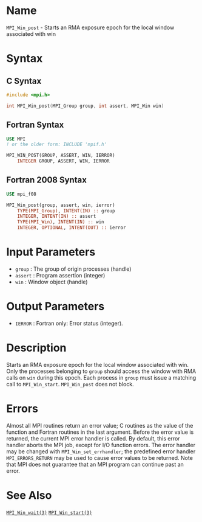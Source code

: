 # Name

`MPI_Win_post` - Starts an RMA exposure epoch for the local window
associated with win

# Syntax

## C Syntax

```c
#include <mpi.h>

int MPI_Win_post(MPI_Group group, int assert, MPI_Win win)
```

## Fortran Syntax

```fortran
USE MPI
! or the older form: INCLUDE 'mpif.h'

MPI_WIN_POST(GROUP, ASSERT, WIN, IERROR)
    INTEGER GROUP, ASSERT, WIN, IERROR
```

## Fortran 2008 Syntax

```fortran
USE mpi_f08

MPI_Win_post(group, assert, win, ierror)
    TYPE(MPI_Group), INTENT(IN) :: group
    INTEGER, INTENT(IN) :: assert
    TYPE(MPI_Win), INTENT(IN) :: win
    INTEGER, OPTIONAL, INTENT(OUT) :: ierror
```


# Input Parameters

* `group` : The group of origin processes (handle)
* `assert` : Program assertion (integer)
* `win` : Window object (handle)

# Output Parameters

* `IERROR` : Fortran only: Error status (integer).

# Description

Starts an RMA exposure epoch for the local window associated with win.
Only the processes belonging to `group` should access the window with
RMA calls on `win` during this epoch. Each process in `group` must issue
a matching call to `MPI_Win_start`. `MPI_Win_post` does not block.

# Errors

Almost all MPI routines return an error value; C routines as the value
of the function and Fortran routines in the last argument.
Before the error value is returned, the current MPI error handler is
called. By default, this error handler aborts the MPI job, except for
I/O function errors. The error handler may be changed with
`MPI_Win_set_errhandler`; the predefined error handler `MPI_ERRORS_RETURN`
may be used to cause error values to be returned. Note that MPI does not
guarantee that an MPI program can continue past an error.

# See Also

[`MPI_Win_wait(3)`](./?file=MPI_Win_wait.md)
[`MPI_Win_start(3)`](./?file=MPI_Win_start.md)
